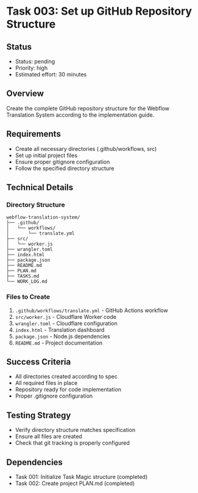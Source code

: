 # Task 003: Set up GitHub Repository Structure

## Status
- Status: pending
- Priority: high
- Estimated effort: 30 minutes

## Overview
Create the complete GitHub repository structure for the Webflow Translation System according to the implementation guide.

## Requirements
- Create all necessary directories (.github/workflows, src)
- Set up initial project files
- Ensure proper gitignore configuration
- Follow the specified directory structure

## Technical Details

### Directory Structure
```
webflow-translation-system/
├── .github/
│   └── workflows/
│       └── translate.yml
├── src/
│   └── worker.js
├── wrangler.toml
├── index.html
├── package.json
├── README.md
├── PLAN.md
├── TASKS.md
└── WORK_LOG.md
```

### Files to Create
1. `.github/workflows/translate.yml` - GitHub Actions workflow
2. `src/worker.js` - Cloudflare Worker code
3. `wrangler.toml` - Cloudflare configuration
4. `index.html` - Translation dashboard
5. `package.json` - Node.js dependencies
6. `README.md` - Project documentation

## Success Criteria
- All directories created according to spec
- All required files in place
- Repository ready for code implementation
- Proper .gitignore configuration

## Testing Strategy
- Verify directory structure matches specification
- Ensure all files are created
- Check that git tracking is properly configured

## Dependencies
- Task 001: Initialize Task Magic structure (completed)
- Task 002: Create project PLAN.md (completed)